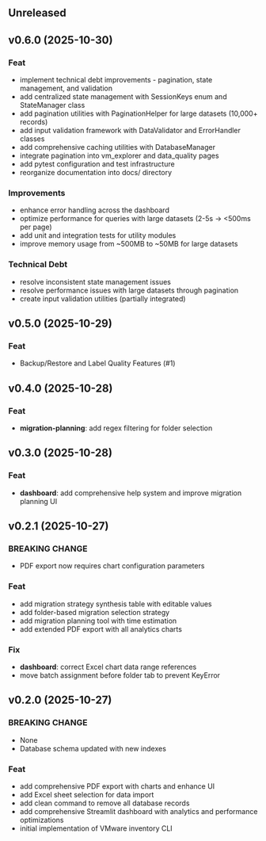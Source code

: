 ## Unreleased

## v0.6.0 (2025-10-30)

### Feat

- implement technical debt improvements - pagination, state management, and validation
- add centralized state management with SessionKeys enum and StateManager class
- add pagination utilities with PaginationHelper for large datasets (10,000+ records)
- add input validation framework with DataValidator and ErrorHandler classes
- add comprehensive caching utilities with DatabaseManager
- integrate pagination into vm_explorer and data_quality pages
- add pytest configuration and test infrastructure
- reorganize documentation into docs/ directory

### Improvements

- enhance error handling across the dashboard
- optimize performance for queries with large datasets (2-5s → <500ms per page)
- add unit and integration tests for utility modules
- improve memory usage from ~500MB to ~50MB for large datasets

### Technical Debt

- resolve inconsistent state management issues
- resolve performance issues with large datasets through pagination
- create input validation utilities (partially integrated)

## v0.5.0 (2025-10-29)

### Feat

- Backup/Restore and Label Quality Features (#1)

## v0.4.0 (2025-10-28)

### Feat

- **migration-planning**: add regex filtering for folder selection

## v0.3.0 (2025-10-28)

### Feat

- **dashboard**: add comprehensive help system and improve migration planning UI

## v0.2.1 (2025-10-27)

### BREAKING CHANGE

- PDF export now requires chart configuration parameters

### Feat

- add migration strategy synthesis table with editable values
- add folder-based migration selection strategy
- add migration planning tool with time estimation
- add extended PDF export with all analytics charts

### Fix

- **dashboard**: correct Excel chart data range references
- move batch assignment before folder tab to prevent KeyError

## v0.2.0 (2025-10-27)

### BREAKING CHANGE

- None
- Database schema updated with new indexes

### Feat

- add comprehensive PDF export with charts and enhance UI
- add Excel sheet selection for data import
- add clean command to remove all database records
- add comprehensive Streamlit dashboard with analytics and performance optimizations
- initial implementation of VMware inventory CLI

